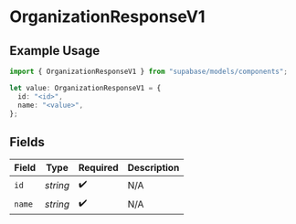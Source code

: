 # OrganizationResponseV1

## Example Usage

```typescript
import { OrganizationResponseV1 } from "supabase/models/components";

let value: OrganizationResponseV1 = {
  id: "<id>",
  name: "<value>",
};
```

## Fields

| Field              | Type               | Required           | Description        |
| ------------------ | ------------------ | ------------------ | ------------------ |
| `id`               | *string*           | :heavy_check_mark: | N/A                |
| `name`             | *string*           | :heavy_check_mark: | N/A                |